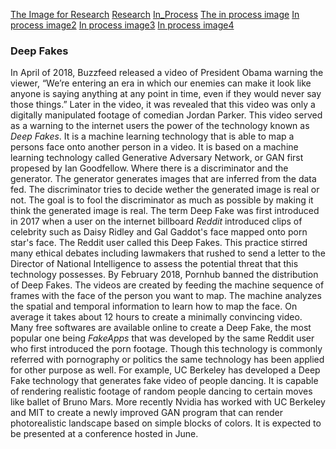[The Image for Research](Research.jpg) [Research](Research.md)
[In_Process](In_Progress.md) [The in process image](trdne.jpg) [In process image2](tpdne1.jpg) [In process image3](tpdne2.jpg) [In process image4](tpdne3.jpg)
### Deep Fakes

In April of 2018, Buzzfeed released a video of President Obama warning the viewer, “We’re entering an era in which our enemies can make it look like anyone is saying anything at any point in time, even if they would never say those things.” Later in the video, it was revealed that this video was only a digitally manipulated footage of comedian Jordan Parker.  This video served as a warning to the internet users the power of the technology known as *Deep Fakes*. It is a machine learning technology that is able to map a persons face onto another person in a video. It is based on a machine learning technology called Generative Adversary Network, or GAN first propesed by Ian Goodfellow. Where there is a discriminator and the generator. The generator generates images that are inferred from the data fed. The discriminator tries to decide wether the generated image is real or not. The goal is to fool the discriminator as much as possible by making it think the generated image is real.
The term Deep Fake was first introduced in 2017 when a user on the internet billboard *Reddit* introduced clips of celebrity such as Daisy Ridley and Gal Gaddot's face mapped onto porn star's face. The Reddit user called this Deep Fakes. This practice stirred many ethical debates including lawmakers that rushed to send a letter to the Director of National Intelligence to assess the potential threat that this technology possesses. By February 2018, Pornhub banned the distribution of Deep Fakes.
The videos are created by feeding the machine sequence of frames with the face of the person you want to map. The machine analyzes the spatial and temporal information to learn how to map the face. On average it takes about 12 hours to create a minimally convincing video. Many free softwares are available online to create a Deep Fake, the most popular one being *FakeApps* that was developed by the same Reddit user who first introduced the porn footage.
Though this technology is commonly referred with pornography or politics the same technology has been applied for other purpose as well. For example, UC Berkeley has developed a Deep Fake technology that generates fake video of people dancing. It is capable of rendering realistic footage of random people dancing to certain moves like ballet of Bruno Mars.
More recently Nvidia has worked with UC Berkeley and MIT to create a newly improved GAN program that can render photorealistic landscape based on simple blocks of colors. It is expected to be presented at a conference hosted in June.
